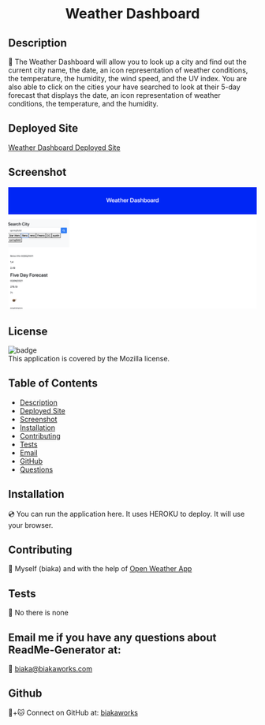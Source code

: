 <h1 align="center">Weather Dashboard</h1>



## Description
📖 The Weather Dashboard will allow you to look up a city and find out the current city name, the date, an icon representation of weather conditions, the temperature, the humidity, the wind speed, and the UV index.  You are also able to click on the cities your have searched to look at their 5-day forecast that displays the date, an icon representation of weather conditions, the temperature, and the humidity.

## Deployed Site
[Weather Dashboard Deployed Site](https://biakaworks.github.io/weather-dashboard/)

## Screenshot
![Weather Dashboard Screenshot](./weatherdashboardpreview.png)

## License
![badge](https://img.shields.io/badge/license-Mozilla-brightgreen)
<br />
This application is covered by the Mozilla license. 

## Table of Contents
- [Description](#description)
- [Deployed Site](deployedsite)
- [Screenshot](#screenshot)
- [Installation](#installation)
- [Contributing](#contributing)
- [Tests](#tests)
- [Email](#email)
- [GitHub](#gitHub)
- [Questions](#questions)

## Installation
💿 You can run the application here.  It uses HEROKU to deploy. It will use your browser.

## Contributing
🤝 Myself (biaka) and with the help of [Open Weather App](https://img.shields.io/badge/license-Mozilla-brightgreen)

## Tests
🔬 No there is none

## Email me if you have any questions about ReadMe-Generator at:
📧 biaka@biakaworks.com

## Github
🐙+🐱 Connect on GitHub at: [biakaworks](https://github.com/biakaworks)
